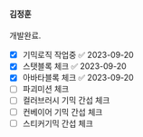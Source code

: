 

#### 김정훈

개발완료.

- [x] 기믹로직 작업중 ✅ 2023-09-20
- [x] 스탯블록 체크 ✅ 2023-09-20
- [x] 아바타블록 체크 ✅ 2023-09-20
- [ ] 파괴미션 체크
- [ ] 컬러브러시 기믹 간섭 체크
- [ ] 컨베이어 기믹 간섭 체크
- [ ] 스티커기믹 간섭 체크
